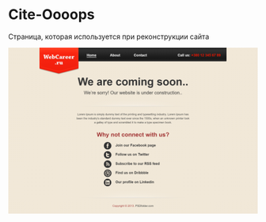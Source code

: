 # Cite-Oooops
Страница, которая используется при реконструкции сайта

![alt text](images/screencapture.png)
